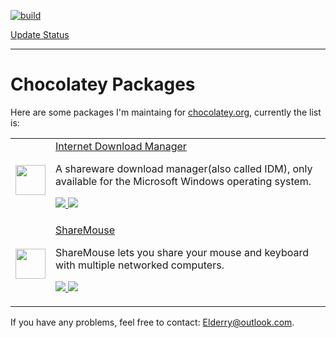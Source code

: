 [![build](https://ci.appveyor.com/api/projects/status/github/Elderry/chocolatey-packages?svg=true)](https://ci.appveyor.com/project/Elderry/chocolatey-packages)

[Update Status](https://gist.github.com/Elderry/687b1756f34c3b9f913dfb64ed3e2ca4)

---

# Chocolatey Packages

Here are some packages I'm maintaing for [chocolatey.org](https://chocolatey.org/packages/), currently the list is:

<table>
    <tr>
        <td>
            <a href="http://www.internetdownloadmanager.com/">
                <img src = "https://cdn.rawgit.com/Elderry/chocolatey-packages/master/icons/internet-download-manager.png" width="48" />
            </a>
        </td>
        <td>
            <a href="http://www.internetdownloadmanager.com/">Internet Download Manager</a>
            <p>A shareware download manager(also called IDM), only available for the Microsoft Windows operating system.</p>
            <p>
                <a href="https://chocolatey.org/packages/internet-download-manager">
                    <img src="http://img.shields.io/chocolatey/dt/internet-download-manager.svg" />
                </a>
                <a href="https://chocolatey.org/packages/internet-download-manager">
                    <img src="http://img.shields.io/chocolatey/v/internet-download-manager.svg" />
                </a>
            </p>
        </td>
    </tr>
    <tr>
        <td>
            <a href="http://www.keyboard-and-mouse-sharing.com/">
                <img src="https://cdn.rawgit.com/Elderry/chocolatey-packages/master/icons/sharemouse.png" width="48" />
            </a>
        </td>
        <td>
            <a href="http://www.keyboard-and-mouse-sharing.com/">ShareMouse</a>
            <p>ShareMouse lets you share your mouse and keyboard with multiple networked computers.</p>
            <p>
                <a href="https://chocolatey.org/packages/sharemouse">
                    <img src="http://img.shields.io/chocolatey/dt/sharemouse.svg" />
                </a>
                <a href="https://chocolatey.org/packages/sharemouse">
                    <img src="http://img.shields.io/chocolatey/v/sharemouse.svg" />
                </a>
            </p>
        </td>
    </tr>
</table>

If you have any problems, feel free to contact: Elderry@outlook.com.
